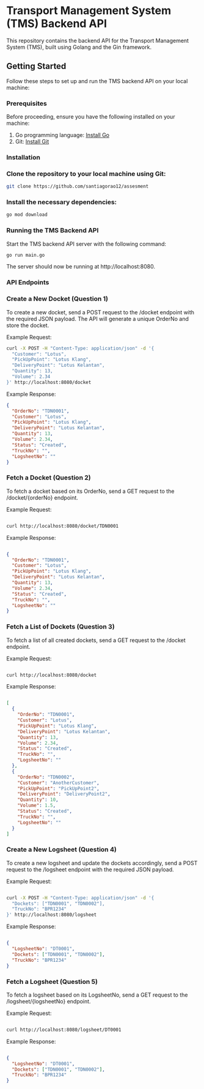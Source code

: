 # Transport Management System (TMS) Backend API

This repository contains the backend API for the Transport Management System (TMS), built using Golang and the Gin framework.

## Getting Started

Follow these steps to set up and run the TMS backend API on your local machine:

### Prerequisites

Before proceeding, ensure you have the following installed on your machine:

1. Go programming language: [Install Go](https://golang.org/doc/install)
2. Git: [Install Git](https://git-scm.com/book/en/v2/Getting-Started-Installing-Git)

### Installation

### Clone the repository to your local machine using Git:

```bash
git clone https://github.com/santiagorao12/assesment
```

### Install the necessary dependencies:

```bash
go mod download
```

### Running the TMS Backend API

Start the TMS backend API server with the following command:

```bash
go run main.go
```

The server should now be running at http://localhost:8080.
### API Endpoints
### Create a New Docket (Question 1)

To create a new docket, send a POST request to the /docket endpoint with the required JSON payload. The API will generate a unique OrderNo and store the docket.

Example Request:

```bash
curl -X POST -H "Content-Type: application/json" -d '{
  "Customer": "Lotus",
  "PickUpPoint": "Lotus Klang",
  "DeliveryPoint": "Lotus Kelantan",
  "Quantity": 13,
  "Volume": 2.34
}' http://localhost:8080/docket
```

Example Response:

```json
{
  "OrderNo": "TDN0001",
  "Customer": "Lotus",
  "PickUpPoint": "Lotus Klang",
  "DeliveryPoint": "Lotus Kelantan",
  "Quantity": 13,
  "Volume": 2.34,
  "Status": "Created",
  "TruckNo": "",
  "LogsheetNo": ""
}
```
### Fetch a Docket (Question 2)

To fetch a docket based on its OrderNo, send a GET request to the /docket/{orderNo} endpoint.

Example Request:

```bash

curl http://localhost:8080/docket/TDN0001
```
Example Response:

```json

{
  "OrderNo": "TDN0001",
  "Customer": "Lotus",
  "PickUpPoint": "Lotus Klang",
  "DeliveryPoint": "Lotus Kelantan",
  "Quantity": 13,
  "Volume": 2.34,
  "Status": "Created",
  "TruckNo": "",
  "LogsheetNo": ""
}
```
### Fetch a List of Dockets (Question 3)

To fetch a list of all created dockets, send a GET request to the /docket endpoint.

Example Request:

```bash

curl http://localhost:8080/docket
```
Example Response:

```json

[
  {
    "OrderNo": "TDN0001",
    "Customer": "Lotus",
    "PickUpPoint": "Lotus Klang",
    "DeliveryPoint": "Lotus Kelantan",
    "Quantity": 13,
    "Volume": 2.34,
    "Status": "Created",
    "TruckNo": "",
    "LogsheetNo": ""
  },
  {
    "OrderNo": "TDN0002",
    "Customer": "AnotherCustomer",
    "PickUpPoint": "PickUpPoint2",
    "DeliveryPoint": "DeliveryPoint2",
    "Quantity": 10,
    "Volume": 1.5,
    "Status": "Created",
    "TruckNo": "",
    "LogsheetNo": ""
  }
]
```
### Create a New Logsheet (Question 4)

To create a new logsheet and update the dockets accordingly, send a POST request to the /logsheet endpoint with the required JSON payload.

Example Request:

```bash

curl -X POST -H "Content-Type: application/json" -d '{
  "Dockets": ["TDN0001", "TDN0002"],
  "TruckNo": "BPR1234"
}' http://localhost:8080/logsheet
```
Example Response:

```json

{
  "LogsheetNo": "DT0001",
  "Dockets": ["TDN0001", "TDN0002"],
  "TruckNo": "BPR1234"
}
```
### Fetch a Logsheet (Question 5)

To fetch a logsheet based on its LogsheetNo, send a GET request to the /logsheet/{logsheetNo} endpoint.

Example Request:

```bash

curl http://localhost:8080/logsheet/DT0001
```
Example Response:

```json

{
  "LogsheetNo": "DT0001",
  "Dockets": ["TDN0001", "TDN0002"],
  "TruckNo": "BPR1234"
}
```
